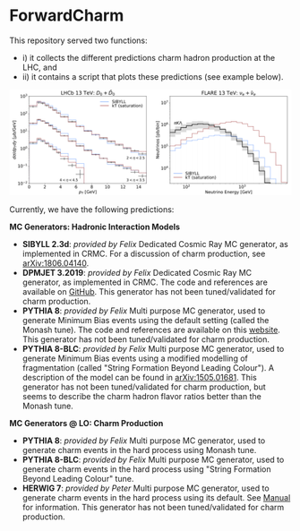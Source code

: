 # ForwardCharm

This repository served two functions: 
- i) it collects the different predictions charm hadron production at the LHC, and
- ii) it contains a script that plots these predictions (see example below). 

![Example Spectra](https://github.com/KlingFelix/ForwardCharm/blob/main/figures/Example.png)

Currently, we have the following predictions:

**MC Generators: Hadronic Interaction Models**
 - **SIBYLL 2.3d**: *provided by Felix*
     Dedicated Cosmic Ray MC generator, as implemented in CRMC. For a discussion of charm production, see [arXiv:1806.04140](https://arxiv.org/abs/1806.04140).  
 - **DPMJET 3.2019**: *provided by Felix*
     Dedicated Cosmic Ray MC generator, as implemented in CRMC. The code and references are available on [GitHub](https://github.com/DPMJET/DPMJET). This generator has not been tuned/validated for charm production.
 - **PYTHIA 8**:  *provided by Felix*
     Multi purpose MC generator, used to generate Minimum Bias events using the default setting (called the Monash tune). The code and references are available on this  [website](https://pythia.org/manuals/pythia8245/Welcome.html). This generator has not been tuned/validated for charm production.
 - **PYTHIA 8-BLC**: *provided by Felix*
     Multi purpose MC generator, used to generate Minimum Bias events using a modified modelling of fragmentation (called "String Formation Beyond Leading Colour"). A description of the model can be found in [arXiv:1505.01681](https://arxiv.org/abs/1505.01681). This generator has not been tuned/validated for charm production, but seems to describe the charm hadron flavor ratios better than the Monash tune.
 
 **MC Generators @ LO: Charm Production**
 - **PYTHIA 8**: *provided by Felix*
     Multi purpose MC generator, used to generate charm events in the hard process  using Monash tune. 
 - **PYTHIA 8-BLC**: *provided by Felix*
     Multi purpose MC generator, used to generate charm events in the hard process  using "String Formation Beyond Leading Colour" tune.
 - **HERWIG 7**: *provided by Peter*
     Multi purpose MC generator, used to generate charm events in the hard process  using its default. See [Manual](https://herwig.hepforge.org/) for information. This generator has not been tuned/validated for charm production.
